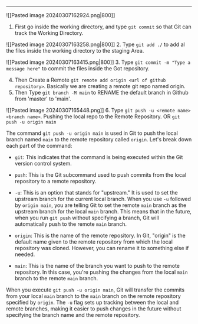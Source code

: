 - - -

![[Pasted image 20240307162924.png|800]]
1. First go inside the working directory, and type ```git commit``` so that Git can track the Working Directory.

![[Pasted image 20240307163258.png|800]]
2. Type ```git add ./``` to add al the files inside the working directory to the staging Area.

![[Pasted image 20240307163415.png|800]]
3. Type ```git commit -m "Type a message here"``` to commit the files inside the Got repository.

4. Then Create a Remote ```git remote add origin <url of github repository>```. Basically we are creating a remote git repo named origin.
5. Then Type ```git branch -M main```  to RENAME the default branch in Github from 'master' to 'main'. 


![[Pasted image 20240307165448.png]]
6. Type ```git push -u <remote name> <branch name>```.  Pushing the local repo to the Remote Repository. OR ```git push -u origin main```



The command `git push -u origin main` is used in Git to push the local branch named `main` to the remote repository called `origin`. Let's break down each part of the command:

- `git`: This indicates that the command is being executed within the Git version control system.
    
- `push`: This is the Git subcommand used to push commits from the local repository to a remote repository.
    
- `-u`: This is an option that stands for "upstream." It is used to set the upstream branch for the current local branch. When you use `-u` followed by `origin main`, you are telling Git to set the remote `main` branch as the upstream branch for the local `main` branch. This means that in the future, when you run `git push` without specifying a branch, Git will automatically push to the remote `main` branch.
    
- `origin`: This is the name of the remote repository. In Git, "origin" is the default name given to the remote repository from which the local repository was cloned. However, you can rename it to something else if needed.
    
- `main`: This is the name of the branch you want to push to the remote repository. In this case, you're pushing the changes from the local `main` branch to the remote `main` branch.
    

When you execute `git push -u origin main`, Git will transfer the commits from your local `main` branch to the `main` branch on the remote repository specified by `origin`. The `-u` flag sets up tracking between the local and remote branches, making it easier to push changes in the future without specifying the branch name and the remote repository.

